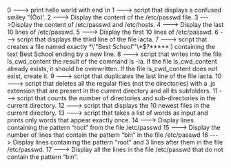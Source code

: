 0 ---> print hello world with end \n
1 ---> script that displays a confused smiley "(Ôo)'.
2 ---> Display the content of the /etc/passwd file.
3 --->Display the content of /etc/passwd and /etc/hosts.
4 ---> Display the last 10 lines of /etc/passwd.
5 ---> Display the first 10 lines of /etc/passwd.
6 ---> script that displays the third line of the file iacta.
7 ---> script that creates a file named exactly \*\\'"Best School"\'\\*$\?\*\*\*\*\*:) containing the text Best School ending by a new line.
8 ---> script that writes into the file ls_cwd_content the result of the command ls -la. If the file ls_cwd_content already exists, it should be overwritten. If the file ls_cwd_content does not exist, create it.
9 ---> script that duplicates the last line of the file iacta.
10 ---> script that deletes all the regular files (not the directories) with a .js extension that are present in the current directory and all its subfolders.
11 --->  script that counts the number of directories and sub-directories in the current directory.
12 ---> script that displays the 10 newest files in the current directory.
13 --->  script that takes a list of words as input and prints only words that appear exactly once.
14 ---> Display lines containing the pattern “root” from the file /etc/passwd
15 ---> Display the number of lines that contain the pattern “bin” in the file /etc/passwd
16 ---> Display lines containing the pattern “root” and 3 lines after them in the file /etc/passwd.
17 ---> Display all the lines in the file /etc/passwd that do not contain the pattern “bin”.

